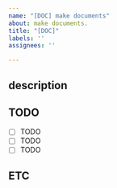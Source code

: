```yaml
---
name: "[DOC] make documents"
about: make documents.
title: "[DOC]"
labels: ''
assignees: ''

---
```


## description

## TODO

- [ ] TODO
- [ ] TODO
- [ ] TODO

## ETC
